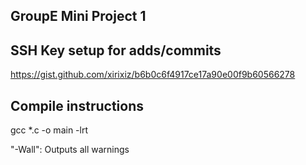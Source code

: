 ## GroupE Mini Project 1


## SSH Key setup for adds/commits
https://gist.github.com/xirixiz/b6b0c6f4917ce17a90e00f9b60566278

## Compile instructions

gcc *.c -o main -lrt

"-Wall": Outputs all warnings
